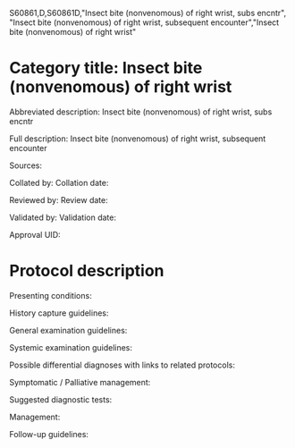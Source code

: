 S60861,D,S60861D,"Insect bite (nonvenomous) of right wrist, subs encntr", "Insect bite (nonvenomous) of right wrist, subsequent encounter","Insect bite (nonvenomous) of right wrist"
# Category title: Insect bite (nonvenomous) of right wrist

Abbreviated description: Insect bite (nonvenomous) of right wrist, subs encntr

Full description: Insect bite (nonvenomous) of right wrist, subsequent encounter

Sources:

Collated by:
Collation date:

Reviewed by:
Review date:

Validated by:
Validation date:

Approval UID:

# Protocol description

Presenting conditions:

History capture guidelines:

General examination guidelines:

Systemic examination guidelines:

Possible differential diagnoses with links to related protocols:

Symptomatic / Palliative management:

Suggested diagnostic tests:

Management:

Follow-up guidelines:
